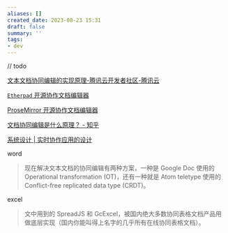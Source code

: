 ```yaml
---
aliases: []
created_date: 2023-08-23 15:31
draft: false
summary: ''
tags:
- dev
---
```


// todo

[文本文档协同编辑的实现原理-腾讯云开发者社区-腾讯云](https://cloud.tencent.com/developer/article/1925610)

[`Etherpad` 开源协作文档编辑器](https://mp.weixin.qq.com/s?__biz=MzI3MTI2NzkxMA==&mid=2247524856&idx=1&sn=9b7208c48a0b8eaf66b2761162302e47&chksm=eac640d1ddb1c9c7ced0322f93f67262c91d53d0561f0aa7ed9ae14d4feb72a776460fb799f2&mpshare=1&scene=1&srcid=0720KG44b0ikptQ3Qnxg9E7H&sharer_sharetime=1689864365168&sharer_shareid=5e15907b71d950595664f00fbb2d84df#rd)

[ProseMirror 开源协作文档编辑器](https://prosemirror.net/)

[文档协同编辑是什么原理？ - 知乎](https://www.zhihu.com/question/276628443)

[系统设计 | 实时协作应用的设计](https://mp.weixin.qq.com/s?__biz=MzA4Mzc2MzcyMQ==&mid=2247484795&idx=1&sn=0c78b7afbf47b33ee940cd94bd22bfe5&chksm=9ff0321da887bb0b99240127bd35bad003e8fbe5cbd6d0663a264d7e9bbf52159cdb7fcc94a0&mpshare=1&scene=1&srcid=0812L7S4ZvoeHKWlzWJRn6ij&sharer_sharetime=1691839345782&sharer_shareid=5e15907b71d950595664f00fbb2d84df#rd)

word

> 现在解决文本文档的协同编辑有两种方案，一种是 Google Doc 使用的 Operational transformation (OT)，还有一种就是 Atom teletype 使用的 Conflict-free replicated data type (CRDT)。

excel

> 文中用到的 SpreadJS 和 GcExcel，被国内绝大多数协同表格文档产品用做底层实现（国内你能叫得上名字的几乎所有在线协同表格文档）。